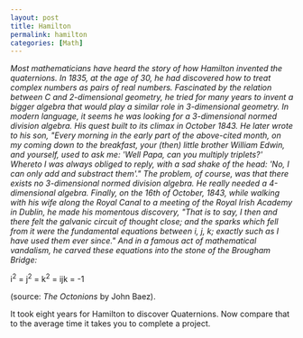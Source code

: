 ```yaml
--- 
layout: post
title: Hamilton 
permalink: hamilton
categories: [Math]
---
```


*Most mathematicians have heard the story of how Hamilton 
invented the quaternions. In 1835, at the age of 30, he had discovered 
how to treat complex numbers as pairs of real numbers. Fascinated by the 
relation between C and 2-dimensional geometry, he tried for many years 
to invent a bigger algebra that would play a similar role in
3-dimensional geometry. In modern language, it seems he was looking for
a 3-dimensional normed division algebra. His quest built to its climax in
October 1843. He later wrote to his son, "Every morning in the early
part of the above-cited month, on my coming down to the breakfast, your
(then) little brother William Edwin, and yourself, used to ask me: 'Well
Papa, can you multiply triplets?' Whereto I was always obliged to reply,
with a sad shake of the head: 'No, I can only add and substract them'."
The problem, of course, was that there exists no 3-dimensional normed
division algebra. He really needed a 4-dimensional algebra.
Finally, on the 16th of October, 1843, while walking with his wife along
the Royal Canal to a meeting of the Royal Irish Academy in Dublin, he
made his momentous discovery, "That is to say, I then and there felt the
galvanic circuit of thought close; and the sparks which fell from it
were the fundamental equations between i, j, k; exactly such as I have
used them ever since." And in a famous act of mathematical vandalism, he
carved these equations into the stone of the Brougham Bridge:*

i<sup>2</sup> = j<sup>2</sup> = k<sup>2</sup> = ijk = -1

(source: *The Octonions* by John Baez).

It took eight years for Hamilton to discover Quaternions. Now
compare that to the average time it takes you to complete a
project.

